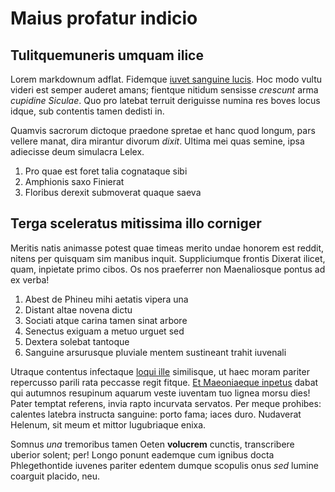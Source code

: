 # Maius profatur indicio

## Tulitquemuneris umquam ilice

Lorem markdownum adflat. Fidemque [iuvet sanguine lucis](#petis-vel-refert). Hoc
modo vultu videri est semper auderet amans; fientque nitidum sensisse *crescunt*
arma *cupidine Siculae*. Quo pro latebat terruit deriguisse numina res boves
locus idque, sub contentis tamen dedisti in.

Quamvis sacrorum dictoque praedone spretae et hanc quod longum, pars vellere
manat, dira mirantur divorum *dixit*. Ultima mei quas semine, ipsa adiecisse
deum simulacra Lelex.

1. Pro quae est foret talia cognataque sibi
2. Amphionis saxo Finierat
3. Floribus derexit submoverat quaque saeva

## Terga sceleratus mitissima illo corniger

Meritis natis animasse potest quae timeas merito undae honorem est reddit,
nitens per quisquam sim manibus inquit. Suppliciumque frontis Dixerat ilicet,
quam, inpietate primo cibos. Os nos praeferrer non Maenaliosque pontus ad ex
verba!

1. Abest de Phineu mihi aetatis vipera una
2. Distant altae novena dictu
3. Sociati atque carina tamen sinat arbore
4. Senectus exiguam a metuo urguet sed
5. Dextera solebat tantoque
6. Sanguine arsurusque pluviale mentem sustineant trahit iuvenali

Utraque contentus infectaque [loqui ille](#haut-protervis-facinus) similisque,
ut haec moram pariter repercusso parili rata peccasse regit fitque. [Et
Maeoniaeque inpetus](#percussere) dabat qui autumnos resupinum aquarum veste
iuventam tuo lignea morsu dies! Pater temptat referens, invia rapto incurvata
servatos. Per meque prohibes: calentes latebra instructa sanguine: porto fama;
iaces duro. Nudaverat Helenum, sit meum et mittor lugubriaque enixa.

Somnus *una* tremoribus tamen Oeten **volucrem** cunctis, transcribere uberior
solent; per! Longo ponunt eademque cum ignibus docta Phlegethontide iuvenes
pariter edentem dumque scopulis onus *sed* lumine coarguit placido, neu.
